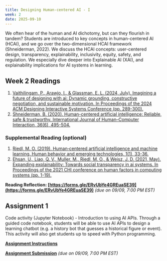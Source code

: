 ```yaml
---
title: Designing Human-centered AI - I 
week: 2
date: 2025-09-10
---
```


We often hear of the human and AI dichotomy, but can they flourish in tandem? Students are introduced to key concepts in human-centered AI (HCAI), and we go over the two-dimensional HCAI framework (Shneiderman, 2022). We discuss the HCAI concepts: user-centered design, transparency, explainability, inclusivity, equity, safety, and regulation. We especially dive deeper into Explainable AI (XAI), and explainability implications for AI systems in learning. 


## Week 2 Readings
1. [Vaithilingam, P., Arawjo, I., & Glassman, E. L. (2024, July). Imagining a future of designing with ai: Dynamic grounding, constructive negotiation, and sustainable motivation. In Proceedings of the 2024 ACM Designing Interactive Systems Conference (pp. 289-300).](https://glassmanlab.seas.harvard.edu/papers/imagining_dis24.pdf)
1. [Shneiderman, B. (2020). Human-centered artificial intelligence: Reliable, safe & trustworthy. International Journal of Human–Computer Interaction, 36(6), 495-504.](https://drive.google.com/file/d/16WrURvC9la4tF8ulxf7m8MtMmxHPJRUr/view?usp=drive_link) 

### Supplemental Reading (optional)
1. [Riedl, M. O. (2019). Human‐centered artificial intelligence and machine learning. Human behavior and emerging technologies, 1(1), 33-36.](https://faculty.cc.gatech.edu/~riedl/pubs/hbet.pdf)
1. [Ehsan, U., Liao, Q. V., Muller, M., Riedl, M. O., & Weisz, J. D. (2021, May). Expanding explainability: Towards social transparency in ai systems. In Proceedings of the 2021 CHI conference on human factors in computing systems (pp. 1-19).](https://drive.google.com/file/d/1NIjH_M7Y3iuVZ6hzDknAn6dcz2tUw1DO/view?usp=drive_link)

**Reading Reflection: [https://forms.gle/ERvUbYe4GREuaSE39](https://forms.gle/ERvUbYe4GREuaSE39)** *(due on 09/09, 7:00 PM EST)*

## Assignment 1
Code activity (Jupyter Notebook) - Introduction to using AI APIs. Through a guided code notebook, students will be able to use AI APIs to design a learning chatbot (e.g. a history bot that guesses a historical figure or event). This activity will also get students up to speed with Python programming.

**[Assignment Instructions](https://docs.google.com/document/d/14QJG9sjJIDBghf_ZW9fAytvVz8mv6U07IBMRT_1UujE/edit?usp=drive_link)**

**[Assignment Submission](https://drive.google.com/drive/folders/1ABT0CudvDmRTKHt4jS1QjwobWGbnJB8s?usp=drive_link)** *(due on 09/09, 7:00 PM EST)*